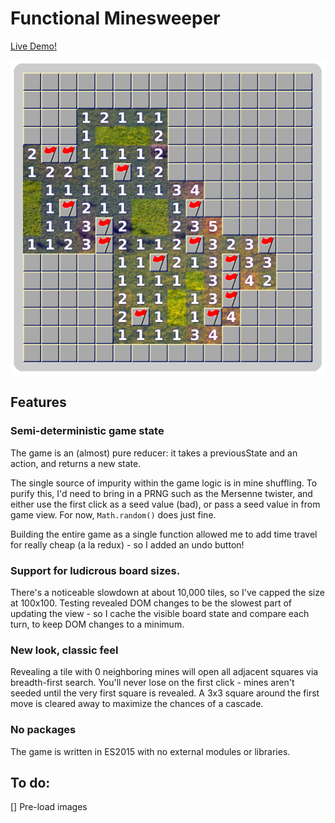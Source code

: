 # Functional Minesweeper

[Live Demo!](https://rangerdane.github.io/mines/)

[![try it out](./images/sample-screenshot.png "A sample game state on Intermediate")](https://rangerdane.github.io/mines/)

## Features

### Semi-deterministic game state
The game is an (almost) pure reducer: it takes a previousState and an action, and returns a new state.

The single source of impurity within the game logic is in mine shuffling. To purify this, I'd need to bring in a PRNG such as the Mersenne twister, and either use the first click as a seed value (bad), or pass a seed value in from game view. For now, `Math.random()` does just fine.

Building the entire game as a single function allowed me to add time travel for really cheap (a la redux) - so I added an undo button!

### Support for ludicrous board sizes.
There's a noticeable slowdown at about 10,000 tiles, so I've capped the size at 100x100. Testing revealed DOM changes to be the slowest part of updating the view - so I cache the visible board state and compare each turn, to keep DOM changes to a minimum.

### New look, classic feel
Revealing a tile with 0 neighboring mines will open all adjacent squares via breadth-first search.
You'll never lose on the first click - mines aren't seeded until the very first square is revealed. A 3x3 square around the first move is cleared away to maximize the chances of a cascade.

### No packages
The game is written in ES2015 with no external modules or libraries.

## To do:
[] Pre-load images
